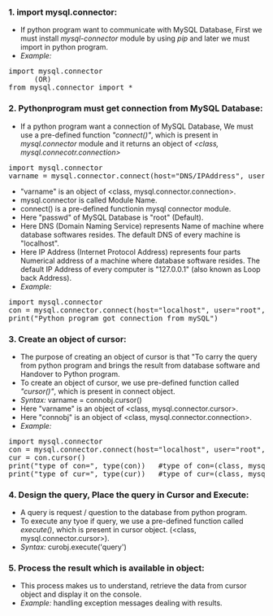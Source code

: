 ### 1. import mysql.connector:
- If python program want to communicate with MySQL Database, First we must install _mysql-connector_ module by using _pip_ and later we must import in python program.
- *Example:* 
<pre>import mysql.connector
      (OR)
from mysql.connector import *</pre>

### 2. Pythonprogram must get connection from MySQL Database:
- If a python program want a connection of MySQL Database, We must use a pre-defined function _"connect()"_, which is present in _mysql.connector_ module and it returns an object of _<class, mysql.connecotr.connection>_
<pre>import mysql.connector
varname = mysql.connector.connect(host="DNS/IPAddress", user="root", passwd="root")</pre>
- "varname" is an object of <class, mysql.connector.connection>.
- mysql.connector is called Module Name.
- connect() is a pre-defined functionin mysql connector module.
- Here "passwd" of MySQL Database is "root" (Default).
- Here DNS (Domain Naming Service) represents Name of machine where database softwares resides. The default DNS of every machine is "localhost".
- Here IP Address (Internet Protocol Address) represents four parts Numerical address of a machine where database software resides. The default IP Address of every computer is "127.0.0.1" (also known as Loop back Address).
- *Example:*
<pre>import mysql.connector
con = mysql.connector.connect(host="localhost", user="root", passwd="root")
print("Python program got connection from mySQL")</pre>

### 3. Create an object of cursor:
- The purpose of creating an object of cursor is that "To carry the query from python program and brings the result from database software and Handover to Python program.
- To create an object of cursor, we use pre-defined function called _"cursor()"_, which is present in connect object.
- *Syntax:* varname = connobj.cursor()
- Here "varname" is an object of <class, mysql.connector.cursor>.
- Here "connobj" is an object of <class, mysql.connector.connection>.
- *Example:*
<pre>import mysql.connector
con = mysql.connector.connect(host="localhost", user="root", passwd="root")
cur = con.cursor()
print("type of con=", type(con))   #type of con=(class, mysql.connector.connection)
print("type of cur=", type(cur))   #type of cur=(class, mysql.connector.cursor)</pre>

### 4. Design the query, Place the query in Cursor and Execute:
- A query is request / question to the database from python program.
- To execute any tyoe if query, we use a pre-defined function called _execute()_, which is present in cursor object. (<class, mysql.connector.cursor>).
- *Syntax:* curobj.execute('query')

### 5. Process the result which is available in object:
- This process makes us to understand, retrieve the data from cursor object and display it on the console.
- *Example:* handling exception messages dealing with results.
